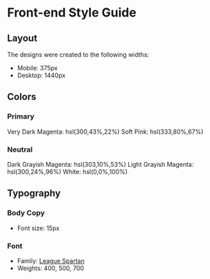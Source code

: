# Front-end Style Guide

## Layout

The designs were created to the following widths:

- Mobile: 375px
- Desktop: 1440px

## Colors

### Primary

Very Dark Magenta: hsl(300,43%,22%)
Soft Pink: hsl(333,80%,67%)

### Neutral

Dark Grayish Magenta: hsl(303,10%,53%)
Light Grayish Magenta: hsl(300,24%,96%)
White: hsl(0,0%,100%)

## Typography

### Body Copy

- Font size: 15px

### Font

- Family: [League Spartan](https://fonts.google.com/specimen/League+Spartan)
- Weights: 400, 500, 700
